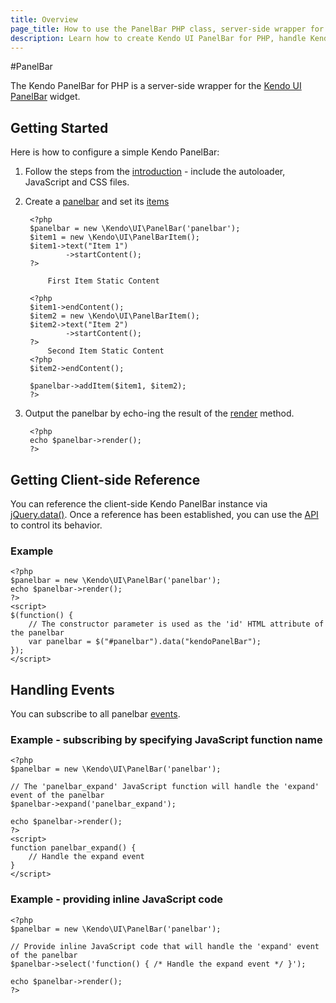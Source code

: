 ```yaml
---
title: Overview
page_title: How to use the PanelBar PHP class, server-side wrapper for Kendo UI PanelBar widget
description: Learn how to create Kendo UI PanelBar for PHP, handle Kendo UI PanelBar Events, access an existing panelbar.
---
```


#PanelBar

The Kendo PanelBar for PHP is a server-side wrapper for the [Kendo UI PanelBar](/api/web/panelbar) widget.

## Getting Started

Here is how to configure a simple Kendo PanelBar:

1. Follow the steps from the [introduction](/getting-started/using-kendo-with/php/introduction) - include the autoloader, JavaScript and CSS files.
1. Create a [panelbar](/api/wrappers/php/Kendo/UI/PanelBar) and set its [items](/api/wrappers/php/Kendo/UI/PanelBar#addItem)

        <?php
        $panelbar = new \Kendo\UI\PanelBar('panelbar');
        $item1 = new \Kendo\UI\PanelBarItem();
        $item1->text("Item 1")
                ->startContent();
        ?>

            First Item Static Content

        <?php
        $item1->endContent();
        $item2 = new \Kendo\UI\PanelBarItem();
        $item2->text("Item 2")
                ->startContent();
        ?>
            Second Item Static Content
        <?php
        $item2->endContent();

        $panelbar->addItem($item1, $item2);
        ?>

1. Output the panelbar by echo-ing the result of the [render](/api/wrappers/php/Kendo/UI/Widget#render) method.

        <?php
        echo $panelbar->render();
        ?>

## Getting Client-side Reference

You can reference the client-side Kendo PanelBar instance via [jQuery.data()](http://api.jquery.com/jQuery.data/).
Once a reference has been established, you can use the [API](/api/web/panelbar#methods) to control its behavior.

### Example

    <?php
    $panelbar = new \Kendo\UI\PanelBar('panelbar');
    echo $panelbar->render();
    ?>
    <script>
    $(function() {
        // The constructor parameter is used as the 'id' HTML attribute of the panelbar
        var panelbar = $("#panelbar").data("kendoPanelBar");
    });
    </script>

## Handling Events

You can subscribe to all panelbar [events](/api/web/panelbar#events).

### Example - subscribing by specifying JavaScript function name

    <?php
    $panelbar = new \Kendo\UI\PanelBar('panelbar');

    // The 'panelbar_expand' JavaScript function will handle the 'expand' event of the panelbar
    $panelbar->expand('panelbar_expand');

    echo $panelbar->render();
    ?>
    <script>
    function panelbar_expand() {
        // Handle the expand event
    }
    </script>

### Example - providing inline JavaScript code

    <?php
    $panelbar = new \Kendo\UI\PanelBar('panelbar');

    // Provide inline JavaScript code that will handle the 'expand' event of the panelbar
    $panelbar->select('function() { /* Handle the expand event */ }');

    echo $panelbar->render();
    ?>
